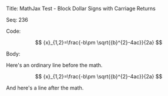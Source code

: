 Title:  MathJax Test - Block Dollar Signs with Carriage Returns

Seq:    236

Code: 

$$
{x}_{1,2}=\frac{-b\pm \sqrt{{b}^{2}-4ac}}{2a}
$$


Body: 

Here's an ordinary line before the math. 

$$
{x}_{1,2}=\frac{-b\pm \sqrt{{b}^{2}-4ac}}{2a}
$$

And here's a line after the math.
